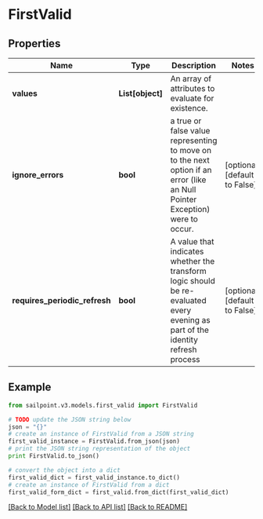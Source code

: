 # FirstValid


## Properties

Name | Type | Description | Notes
------------ | ------------- | ------------- | -------------
**values** | **List[object]** | An array of attributes to evaluate for existence. | 
**ignore_errors** | **bool** | a true or false value representing to move on to the next option if an error (like an Null Pointer Exception) were to occur. | [optional] [default to False]
**requires_periodic_refresh** | **bool** | A value that indicates whether the transform logic should be re-evaluated every evening as part of the identity refresh process | [optional] [default to False]

## Example

```python
from sailpoint.v3.models.first_valid import FirstValid

# TODO update the JSON string below
json = "{}"
# create an instance of FirstValid from a JSON string
first_valid_instance = FirstValid.from_json(json)
# print the JSON string representation of the object
print FirstValid.to_json()

# convert the object into a dict
first_valid_dict = first_valid_instance.to_dict()
# create an instance of FirstValid from a dict
first_valid_form_dict = first_valid.from_dict(first_valid_dict)
```
[[Back to Model list]](../README.md#documentation-for-models) [[Back to API list]](../README.md#documentation-for-api-endpoints) [[Back to README]](../README.md)



